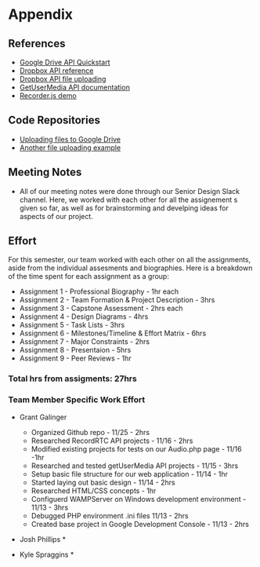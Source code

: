 # Appendix

## References
* [Google Drive API Quickstart](https://developers.google.com/drive/api/v3/quickstart/php)
* [Dropbox API reference](https://www.dropbox.com/developers/documentation/http/overview)
* [Dropbox API file uploading](https://www.dropbox.com/developers/documentation?_tk=pilot_lp&_ad=altcta1&_camp=docs)
* [GetUserMedia API documentation](https://www.sitepoint.com/introduction-getusermedia-api/)
* [Recorder.js demo](https://github.com/addpipe/simple-recorderjs-demo)

## Code Repositories
* [Uploading files to Google Drive](https://github.com/hasankadelp/Uploading-Files-to-Google-Drive-Javascript-PHP-Google-Drive-API)
* [Another file uploading example](https://gist.github.com/hubgit/2560093)

## Meeting Notes
* All of our meeting notes were done through our Senior Design Slack channel. Here, we worked with each other for all the assignement s given so far, as well as for brainstorming and develping ideas for aspects of our project. 

## Effort
For this semester, our team worked with each other on all the assignments, aside from the individual assesments and biographies. Here is a breakdown of the time spent for each assignment as a group:
* Assignment 1 - Professional Biography - 1hr each
* Assignment 2 - Team Formation & Project Description - 3hrs
* Assignment 3 - Capstone Assessment - 2hrs each
* Assignment 4 - Design Diagrams - 4hrs
* Assignment 5 - Task Lists - 3hrs
* Assignment 6 - Milestones/Timeline & Effort Matrix - 6hrs
* Assignment 7 - Major Constraints - 2hrs
* Assignment 8 - Presentaion - 5hrs
* Assignment 9 - Peer Reviews - 1hr

### Total hrs from assigments: 27hrs

### Team Member Specific Work Effort
* Grant Galinger
    * Organized Github repo - 11/25 - 2hrs
    * Researched RecordRTC API projects - 11/16 - 2hrs
    * Modified existing projects for tests on our Audio.php page - 11/16 -1hr
    * Researched and tested getUserMedia API projects - 11/15 - 3hrs
    * Setup basic file structure for our web application - 11/14 - 1hr
    * Started laying out basic design - 11/14 - 2hrs
    * Researched HTML/CSS concepts - 1hr
    * Configuerd WAMPServer on Windows development environment - 11/13 - 3hrs
    * Debugged PHP environment .ini files 11/13 - 2hrs
    * Created base project in Google Development Console - 11/13 - 2hrs


* Josh Phillips
    *

* Kyle Spraggins
    *






